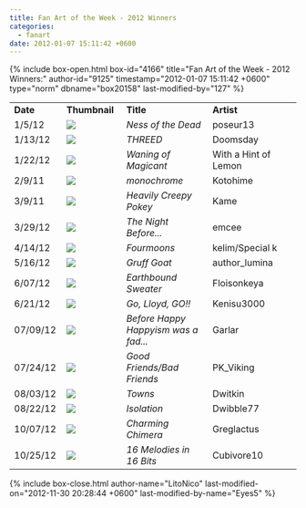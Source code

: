 ```yaml
---
title: Fan Art of the Week - 2012 Winners
categories:
  - fanart
date: 2012-01-07 15:11:42 +0600
---
```

{% include box-open.html box-id="4166" title="Fan Art of the Week - 2012 Winners:" author-id="9125" timestamp="2012-01-07 15:11:42 +0600" type="norm" dbname="box20158" last-modified-by="127" %}
<table border="0">

<tr>
<td width="80"><b>Date</b></td>
<td width="100"><b>Thumbnail</b></td>
<td width="200"><b>Title</b></td>
<td width="200"><b>Artist</b></td>
</tr>

<tr>
<td width="80">1/5/12</td>
<td width="100"><a href="http://starmen.net/vote/vote.php?id=22971"><img src="http://files.fobby.net/0000/59bb/Ness%20of%20the%20dead%20funfest%20copy.jpg.thumb.gif" border="0" /></a></td>
<td width="200"><i>Ness of the Dead</i></td>
<td width="200">poseur13</td>
</tr>

<tr>
<td width="80">1/13/12</td>
<td width="100"><a href="http://starmen.net/vote/vote.php?id=19232"><img src="http://files.fobby.net/0000/4b20/THREED.jpg.thumb.gif" border="0" /></a></td>
<td width="200"><i>THREED</i></td>
<td width="200">Doomsday</td>
</tr>

<tr>
<td width="80">1/22/12</td>
<td width="100"><a href="http://starmen.net/vote/vote.php?id=33847"><img src="http://files.fobby.net/0000/8437/Waning%20of%20Magicant%20001.jpg.thumb.gif" border="0" /></a></td>
<td width="200"><i>Waning of Magicant</i></td>
<td width="200">With a Hint of Lemon</td>
</tr>

<tr>
<td width="80">2/9/11</td>
<td width="100"><a href="http://starmen.net/vote/vote.php?id=33913"><img src="http://files.fobby.net/0000/8479/clausmono.png.thumb.gif" border="0" /></a></td>
<td width="200"><i>monochrome</i></td>
<td width="200">Kotohime</td>
</tr>

<tr>
<td width="80">3/9/11</td>
<td width="100"><a href="http://starmen.net/vote/vote.php?id=33898"><img src="http://files.fobby.net/0000/846a/heavily_creepy_pokey_sm.jpg.thumb.gif" border="0" /></a></td>
<td width="200"><i>Heavily Creepy Pokey</i></td>
<td width="200">Kame</td>
</tr>

<tr>
<td width="80">3/29/12</td>
<td width="100"><a href="http://starmen.net/vote/vote.php?id=33969"><img src="http://files.fobby.net/0000/84b1/herp-292.png.thumb.gif" border="0" /></a></td>
<td width="200"><i>The Night Before...</i></td>
<td width="200">emcee</td>
</tr>



<tr>
<td width="80">4/14/12</td>
<td width="100"><a href="http://starmen.net/vote/vote.php?id=34099"><img src="
http://files.fobby.net/0000/8533/4side_mumps_by_kelim.jpg.thumb.gif" border="0" /></a></td>
<td width="200"><i>Fourmoons</i></td>
<td width="200">kelim/Special k</td>
</tr>

<tr>
<td width="80">5/16/12</td>
<td width="100"><a href="http://starmen.net/vote/vote.php?id=34255"><img src="
http://files.fobby.net/0000/85cf/Gruff%20Goat.jpg.thumb.gif" border="0" /></a></td>
<td width="200"><i>Gruff Goat</i></td>
<td width="200">author_lumina</td>
</tr>


<tr>
<td width="80">6/07/12</td>
<td width="100"><a href="http://starmen.net/vote/vote.php?id=34335"><img src="http://files.fobby.net/0000/861f/Earthboundjumperfloisonkeya.jpg.thumb.gif" border="0" /></a></td>
<td width="200"><i>Earthbound Sweater</i></td>
<td width="200">Floisonkeya</td>
</tr>

<tr>
<td width="80">6/21/12</td>
<td width="100"><a href="http://starmen.net/vote/vote.php?id=34460"><img src="http://files.fobby.net/0000/869c/go-lloyd-go%20PNG.png.thumb.gif" border="0" /></a></td>
<td width="200"><i>Go, Lloyd, GO!!</i></td>
<td width="200">Kenisu3000</td>
</tr>

<tr>
<td width="80">07/09/12</td>
<td width="100"><a href="http://starmen.net/vote/vote.php?id=34508"><img src="http://files.fobby.net/0000/86cc/Mr-Carpainter-ritagliato.jpg.thumb.gif" border="0" /></a></td>
<td width="200"><i>Before Happy Happyism was a fad...</i></td>
<td width="200">Garlar</td>
</tr>

<tr>
<td width="80">07/24/12</td>
<td width="100"><a href="http://starmen.net/vote/vote.php?id=32678"><img src="
http://files.fobby.net/0000/7fa6/Good%20Friends%20and%20Bad%20Friends.jpg.thumb.gif" border="0" /></a></td>
<td width="200"><i>Good Friends/Bad Friends</i></td>
<td width="200">PK_Viking</td>
</tr>

<tr>
<td width="80">08/03/12</td>
<td width="100"><a href="http://starmen.net/vote/vote.php?id=29617"><img src="http://files.fobby.net/0000/73b1/TOWNS.png.thumb.gif" border="0" /></a></td>
<td width="200"><i>Towns</i></td>
<td width="200">Dwitkin</td>
</tr>


<tr>
<td width="80">08/22/12</td>
<td width="100"><a href="http://starmen.net/vote/vote.php?id=29946"><img src="http://files.fobby.net/0000/74fa/Isolation.jpg.thumb.gif" border="0" /></a></td>
<td width="200"><i>Isolation</i></td>
<td width="200">Dwibble77</td>
</tr>


<tr>
<td width="80">10/07/12</td>
<td width="100"><a href="http://starmen.net/vote/vote.php?id=34939"><img src="http://files.fobby.net/0000/887b/Chimera.jpg.thumb.gif" border="0" /></a></td>
<td width="200"><i>Charming Chimera</i></td>
<td width="200">Greglactus</td>
</tr>


<tr>
<td width="80">10/25/12</td>
<td width="100"><a href="http://starmen.net/vote/vote.php?id=35031"><img src="http://files.fobby.net/0000/88d7/Earthbound%20Clay%20Models%2016%20Bit.PNG.thumb.gif" border="0" /></a></td>
<td width="200"><i>16 Melodies in 16 Bits</i></td>
<td width="200">Cubivore10</td>
</tr>

</table>
{% include box-close.html author-name="LitoNico" last-modified-on="2012-11-30 20:28:44 +0600" last-modified-by-name="Eyes5" %}

